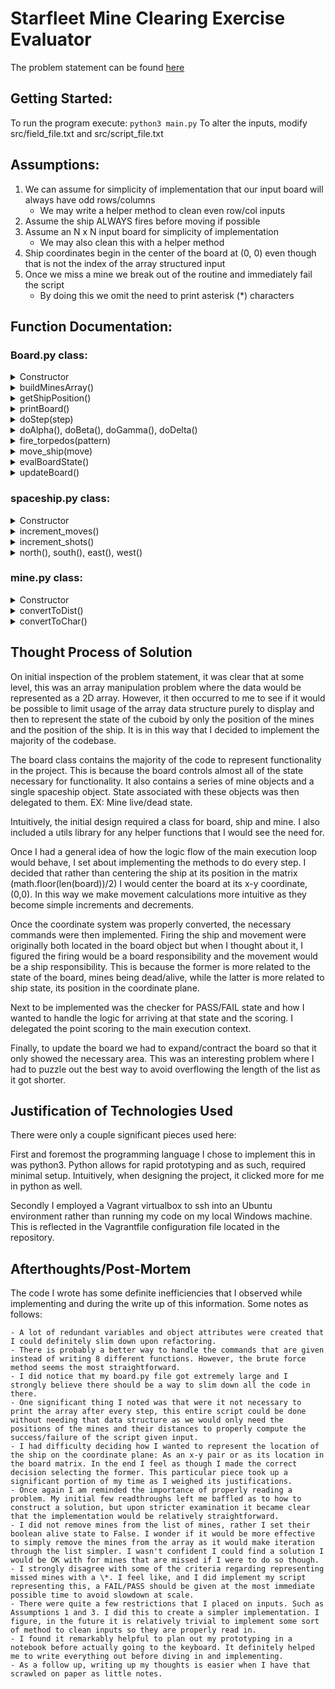 # Starfleet Mine Clearing Exercise Evaluator

The problem statement can be found [here](Problem.txt)

## Getting Started:
To run the program execute:
    `python3 main.py`
To alter the inputs, modify src/field_file.txt and src/script_file.txt
## Assumptions:
1. We can assume for simplicity of implementation that our input board will always have odd rows/columns
   - We may write a helper method to clean even row/col inputs
2. Assume the ship ALWAYS fires before moving if possible
3. Assume an N x N input board for simplicity of implementation
   - We may also clean this with a helper method
4. Ship coordinates begin in the center of the board at (0, 0) even though that is not the index of the array structured input
5. Once we miss a mine we break out of the routine and immediately fail the script
   - By doing this we omit the need to print asterisk (\*) characters


## Function Documentation:
### Board.py class:
<details>
  <summary>Constructor</summary>
   The constructor takes in an input start_board object which we create from a .txt file.
   The start_board object is a 2 d array

   Intialized Variables
      - self.starting_board: Local storage of the starting board
      - self.mines: Given the starting board, we call the buildMinesArray() method to create a list of Mine objects
      - self.num_mines: A count of the mines list
      - self.ship: An object of type spaceship
      - self.ship_start_position: Simply a dict with (0,0) x-y coordinates we generate by calling getShipPosition()
      - self.current_board: We preserve board state here, initialized to a copy of starting_board
      - self.MOVES: A list of possible ship movements
      - self.PATTERNS: A list of possible firing patterns
      - self.ship_position: The ship's current position, initialized to getShipPosition() at (0,0)
      - self.z_position: The ship's depth in the cuboid, initialized to 0
      - self.move_count: The ship's movement count, initialized to 0
      - self.fire_count: The ship's fire count, initialized to 0      
</details>
<details>
  <summary>buildMinesArray()</summary>
  Builds the list of mines on the starting board, populates them with Mine objects to represent attributes of the mine
</details>
<details>
  <summary>getShipPosition()</summary>
  Returns the x, y coordinates of the ship
</details>
<details>
  <summary>printBoard()</summary>
  Prints the board as an ASCII representation
</details>
<details>
  <summary>doStep(step)</summary>
  Primary step action controller, given an input step list does the steps in the list
  Restricted by assumption 2
</details>
<details>
  <summary>doAlpha(), doBeta(), doGamma(), doDelta()</summary>
  Does firing pattern Alpha. The methods for Beta, Gamma, and Delta are nearly identical
</details>
<details>
  <summary>fire_torpedos(pattern)</summary>
  Implementation of the action of firing torpedos. Deprecates action to the proper firing pattern methods
</details>
<details>
  <summary>move_ship(move)</summary>
  Moves the position of the ship, deprecates movement to the ship's movement methods
</details>
<details>
  <summary>evalBoardState()</summary>
  Evaluates the board state and returns a PASS/FAIL string if those requirements are met
</details>
<details>
  <summary>updateBoard()</summary>
  Updates the visual representation of the board and associated board state
</details>

### spaceship.py class:
<details>
  <summary>Constructor</summary>
  Creates a spaceship object, tracking it's x-y position and the number of moves executed and shots fired
</details>
<details>
  <summary>increment_moves()</summary>
  Increment the moves_executed attribute
</details>
<details>
  <summary>increment_shots()</summary>
  Increment the shots_fired attribute
</details>
<details>
  <summary>north(), south(), east(), west()</summary>
  Increment the x-y positions of the ship in accordance with the correct N/S/E/W function
</details>

### mine.py class:
<details>
  <summary>Constructor</summary>
  Initialize the x, y coordinates of the mine and its 'depth' in the cuboid
  Also initialize the mine's live/dead state and helper variables for calculations
</details>
<details>
  <summary>convertToDist()</summary>
  Convert a character input value into a numeric distance based on ASCII code
</details>
<details>
  <summary>convertToChar()</summary>
  Reverse conversion used to calculate mine updated distance and build a character
</details>

## Thought Process of Solution
On initial inspection of the problem statement, it was clear that at some level, this was an array manipulation problem where the data would be represented as a 2D array. However, it then occurred to me to see if it would be possible to limit usage of the array data structure purely to display and then to represent the state of the cuboid by only the position of the mines and the position of the ship. It is in this way that I decided to implement the majority of the codebase.

The board class contains the majority of the code to represent functionality in the project. This is because the board controls almost all of the state necessary for functionality. It also contains a series of mine objects and a single spaceship object. State associated with these objects was then delegated to them. EX: Mine live/dead state.

Intuitively, the initial design required a class for board, ship and mine. I also included a utils library for any helper functions that I would see the need for.

Once I had a general idea of how the logic flow of the main execution loop would behave, I set about implementing the methods to do every step. I decided that rather than centering the ship at its position in the matrix (math.floor(len(board))/2) I would center the board at its x-y coordinate, (0,0). In this way we make movement calculations more intuitive as they become simple increments and decrements.

Once the coordinate system was properly converted, the necessary commands were then implemented. Firing the ship and movement were originally both located in the board object but when I thought about it, I figured the firing would be a board responsibility and the movement would be a ship responsibility. This is because the former is more related to the state of the board, mines being dead/alive, while the latter is more related to ship state, its position in the coordinate plane.

Next to be implemented was the checker for PASS/FAIL state and how I wanted to handle the logic for arriving at that state and the scoring. I delegated the point scoring to the main execution context.

Finally, to update the board we had to expand/contract the board so that it only showed the necessary area. This was an interesting problem where I had to puzzle out the best way to avoid overflowing the length of the list as it got shorter.
## Justification of Technologies Used
There were only a couple significant pieces used here:

First and foremost the programming language I chose to implement this in was python3.
Python allows for rapid prototyping and as such, required minimal setup. Intuitively, when designing the project, it clicked more for me in python as well.

Secondly I employed a Vagrant virtualbox to ssh into an Ubuntu environment rather than running my code on my local Windows machine.
This is reflected in the Vagrantfile configuration file located in the repository.
## Afterthoughts/Post-Mortem
The code I wrote has some definite inefficiencies that I observed while implementing and during the write up of this information. Some notes as follows:

    - A lot of redundant variables and object attributes were created that I could definitely slim down upon refactoring.
    - There is probably a better way to handle the commands that are given instead of writing 8 different functions. However, the brute force method seems the most straightforward.
    - I did notice that my board.py file got extremely large and I strongly believe there should be a way to slim down all the code in there.
    - One significant thing I noted was that were it not necessary to print the array after every step, this entire script could be done without needing that data structure as we would only need the positions of the mines and their distances to properly compute the success/failure of the script given input.
    - I had difficulty deciding how I wanted to represent the location of the ship on the coordinate plane: As an x-y pair or as its location in the board matrix. In the end I feel as though I made the correct decision selecting the former. This particular piece took up a significant portion of my time as I weighed its justifications.
    - Once again I am reminded the importance of properly reading a problem. My initial few readthroughs left me baffled as to how to construct a solution, but upon stricter examination it became clear that the implementation would be relatively straightforward.
    - I did not remove mines from the list of mines, rather I set their boolean alive state to False. I wonder if it would be more effective to simply remove the mines from the array as it would make iteration through the list simpler. I wasn't confident I could find a solution I would be OK with for mines that are missed if I were to do so though.
    - I strongly disagree with some of the criteria regarding representing missed mines with a \*. I feel like, and I did implement my script representing this, a FAIL/PASS should be given at the most immediate possible time to avoid slowdown at scale.
    - There were quite a few restrictions that I placed on inputs. Such as Assumptions 1 and 3. I did this to create a simpler implementation. I figure, in the future it is relatively trivial to implement some sort of method to clean inputs so they are properly read in.
    - I found it remarkably helpful to plan out my prototyping in a notebook before actually going to the keyboard. It definitely helped me to write everything out before diving in and implementing.
    - As a follow up, writing up my thoughts is easier when I have that scrawled on paper as little notes.
